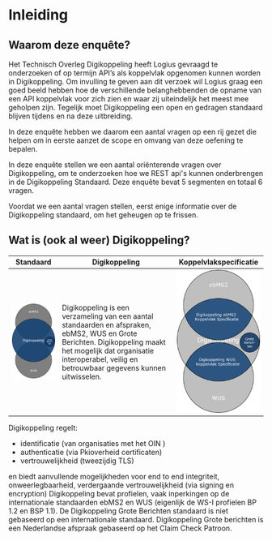 # Inleiding

## Waarom deze enquête?

Het Technisch Overleg Digikoppeling heeft Logius gevraagd te onderzoeken of op termijn API’s als koppelvlak opgenomen kunnen worden in Digikoppeling. Om invulling te geven aan dit verzoek wil Logius graag een goed beeld hebben hoe de verschillende belanghebbenden de opname van een API koppelvlak voor zich zien en waar zij uiteindelijk het meest mee geholpen zijn. Tegelijk moet Digikoppeling een open en gedragen standaard blijven tijdens en na deze uitbreiding.

In deze enquête hebben we daarom een aantal vragen op een rij gezet die helpen om in eerste aanzet de scope en omvang van deze oefening te bepalen.

In deze enquête stellen we een aantal oriënterende vragen over Digikoppeling, om te onderzoeken hoe we REST api's kunnen onderbrengen in de Digikoppeling Standaard. Deze enquête bevat 5 segmenten en totaal 6 vragen.

Voordat we een aantal vragen stellen, eerst enige informatie over de Digikoppeling standaard, om het geheugen op te frissen.

## Wat is (ook al weer) Digikoppeling?

| Standaard| Digikoppeling| Koppelvlakspecificatie |
|---|------------------------------------------------------------|---|
|![Digikoppeling Venn](media/DK_Venn_small.png "Digikoppeling structuur")|Digikoppeling is een verzameling van een aantal standaarden en afspraken, ebMS2, WUS en Grote Berichten. Digikoppeling maakt het mogelijk dat organisatie interoperabel, veilig en betrouwbaar gegevens kunnen uitwisselen. |![Digikoppeling Venn](media/DK_KVS_small.png "Profielen in Digikoppeling ")|

Digikoppeling regelt:

- identificatie (van organisaties met het OIN )
- authenticatie (via Pkioverheid certificaten)
- vertrouwelijkheid (tweezijdig TLS)

en biedt aanvullende mogelijkheden voor end to end integriteit, onweerlegbaarheid, verdergaande vertrouwelijkheid (via signing en encryption) Digikoppeling bevat profielen, vaak inperkingen op de internationale standaarden ebMS2 en WUS (eigenlijk de WS-I profielen BP 1.2 en BSP 1.1). De Digikoppeling Grote Berichten standaard is niet gebaseerd op een internationale standaard. Digikoppeling Grote berichten is een Nederlandse afspraak gebaseerd op het Claim Check Patroon.

